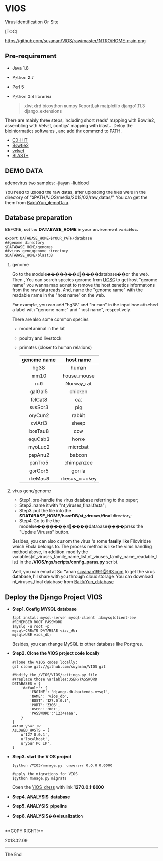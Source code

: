 # VIOS
Virus Identification On Site

[TOC]

https://github.com/suyanan/VIOS/raw/master/INTRO/HOME-main.png

## Pre-requirement
- Java 1.8
- Python 2.7
- Perl 5
- Python 3rd libraries

  > xlwt xlrd biopython numpy ReportLab matplotlib django1.11.3 django_extensions


There are mainly three steps, including short reads' mapping with Bowtie2, assembling with Velvet, contigs' mapping with blast+.
Deloy the bioinformatics softwares , and add the commond to PATH.
- [CD-HIT](http://weizhongli-lab.org/cd-hit/)
- [Bowtie2](http://bowtie-bio.sourceforge.net/bowtie2/index.shtml)
- [velvet](https://www.ebi.ac.uk/~zerbino/velvet/)
- [BLAST+](https://blast.ncbi.nlm.nih.gov/Blast.cgi?CMD=Web&PAGE_TYPE=BlastDocs&DOC_TYPE=Download)

## DEMO DATA
adenovirus two samples:
-jiayan
-liublood

You need to upload the raw datas, after uploading the files were in the directory of "$PATH/VIOS/media/2018/02/raw_datas/".
You can get the them from [BaiduYun_demoData](https://pan.baidu.com/s/1i6DjPu1).

## Database preparation
BEFORE, set the **DATABASE_HOME** in your environment variables.
```
export DATABASE_HOME=$YOUR_PATH/database
##genome directory
$DATABASE_HOME/genomes
##virus gene/genome directory
$DATABASE_HOME/blastDB
```
1. genome

   Go to the module�������ݿ⴦����database��on the web.
   Then , You can search species genome from [UCSC](http://hgdownload.soe.ucsc.edu/downloads.html) to get host "genome name" you wanna map aginst to remove the host genetics informations from the raw data reads. And, name the "genome name" with the readable name in the "host name" on the web.

   For example, you can add "hg38" and "human" in the input box attached a label with "genome name" and "host name", respectively.

   There are also some common species
   - model animal in the lab
   - poultry and livestock
   - primates (closer to human relations)

       | genome name |   host name   |
       |:-----------:|:-------------:|
       |    hg38     |     human     |
       |    mm10     |  house_mouse  |
       |     rn6     |  Norway_rat   |
       |   galGal5   |    chicken    |
       |   felCat8   |      cat      |
       |   susScr3   |      pig      |
       |   oryCun2   |    rabbit     |
       |   oviAri3   |     sheep     |
       |   bosTau8   |      cow      |
       |   equCab2   |     horse     |
       |   myoLuc2   |   microbat    |
       |   papAnu2   |    baboon     |
       |   panTro5   |  chimpanzee   |
       |   gorGor5   |    gorilla    |
       |   rheMac8   | rhesus_monkey |
2. virus gene/genome

   - Step1. pre-handle the virus database referring to the paper;
   - Step2. name it with "nt_viruses_final.fasta";
   - Step3. put the file into the **$DATABASE_HOME/blastDB/nt_viruses/final** directory;
   - Step4. Go to the the modelue�������ݿ⴦����database����press the "Update Viruses" button.

   Besides, you can also custom the virus 's some **family** like Filoviridae which Ebola belongs to. The process method is like the virus handling method above, in addition, modify the variables(nt_viruses_family_name_list,nt_viruses_family_name_readable_list) in the **/VIOS/ngs/scripts/config_paras.py** script.

   Well, you can email at Su Yanan <suyanan1991@163.com> to get the virus database, I'll share with you through cloud storage.
   You can download nt_viruses_final database from [BaiduYun_database](https://pan.baidu.com/s/1o8Vatbs).

## Deploy the Django Project **VIOS**
  - **Step1. Config MYSQL database**
    ```
    $apt install mysql-server mysql-client libmysqlclient-dev  #REMEMBER ROOT PASSWORD
    $myslq -u root -p
    mysql>CREATE DATABSAE vios_db;
    mysql>USE vios_db;
    ```
    Besides, you can change MySQL to other database like Postgres.

  - **Step2. Clone the VIOS project code locally**
    ```
    #clone the VIOS codes locally:
    git clone git://github.com/suyanan/VIOS.git

    #Modify the /VIOS/VIOS/settings.py file
    ##replace those variables:USER/PASSWORD
    DATABASES = {
        'default': {
            'ENGINE': 'django.db.backends.mysql',
            'NAME': 'vios_db',
            'HOST':'127.0.0.1',
            'PORT':'3306',
            'USER':'root',
            'PASSWORD':'1234aaaa',
        }
    }
    ##ADD your IP
    ALLOWED_HOSTS = [
        u'127.0.0.1',
        u'localhost',
        u'your PC IP',
    ]
    ```

  - **Step3. start the VIOS project**
    ```
    $python /VIOS/manage.py runserver 0.0.0.0:8000

    #apply the migrations for VIOS
    $python manage.py migrate
    ```
    Open the [VIOS_dress](127.0.0.1:8000) with link **127.0.0.1:8000**

  - **Step4. ANALYSIS: database**
  - **Step5. ANALYSIS: pipeline**
  - **Step6. ANALYSIS��visualization**



<br>
**COPY RIGHT!**

2018.02.09


---
The End
